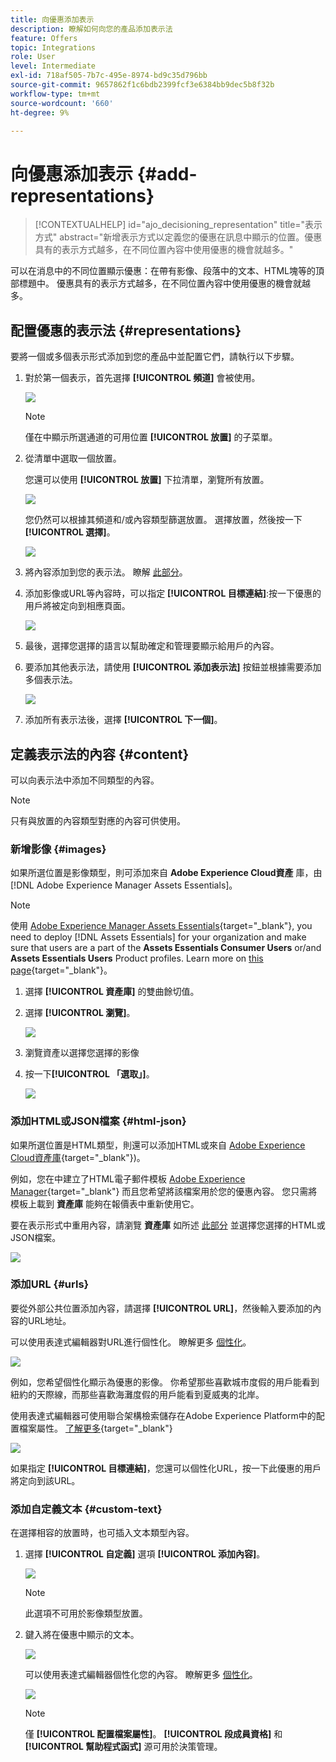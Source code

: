 ```yaml
---
title: 向優惠添加表示
description: 瞭解如何向您的產品添加表示法
feature: Offers
topic: Integrations
role: User
level: Intermediate
exl-id: 718af505-7b7c-495e-8974-bd9c35d796bb
source-git-commit: 9657862f1c6bdb2399fcf3e6384bb9dec5b8f32b
workflow-type: tm+mt
source-wordcount: '660'
ht-degree: 9%

---
```


# 向優惠添加表示 {#add-representations}

>[!CONTEXTUALHELP]
>id="ajo_decisioning_representation"
>title="表示方式"
>abstract="新增表示方式以定義您的優惠在訊息中顯示的位置。優惠具有的表示方式越多，在不同位置內容中使用優惠的機會就越多。"

可以在消息中的不同位置顯示優惠：在帶有影像、段落中的文本、HTML塊等的頂部標題中。 優惠具有的表示方式越多，在不同位置內容中使用優惠的機會就越多。

## 配置優惠的表示法 {#representations}

要將一個或多個表示形式添加到您的產品中並配置它們，請執行以下步驟。

1. 對於第一個表示，首先選擇 **[!UICONTROL 頻道]** 會被使用。

   ![](../assets/channel-placement.png)

   >[!NOTE]
   >
   >僅在中顯示所選通道的可用位置 **[!UICONTROL 放置]** 的子菜單。

1. 從清單中選取一個放置。

   您還可以使用 **[!UICONTROL 放置]** 下拉清單，瀏覽所有放置。

   ![](../assets/browse-button-placements.png)

   您仍然可以根據其頻道和/或內容類型篩選放置。 選擇放置，然後按一下 **[!UICONTROL 選擇]**。

   ![](../assets/browse-placements.png)

1. 將內容添加到您的表示法。 瞭解 [此部分](#content)。

1. 添加影像或URL等內容時，可以指定 **[!UICONTROL 目標連結]**:按一下優惠的用戶將被定向到相應頁面。

   ![](../assets/offer-destination-link.png)

1. 最後，選擇您選擇的語言以幫助確定和管理要顯示給用戶的內容。

1. 要添加其他表示法，請使用 **[!UICONTROL 添加表示法]** 按鈕並根據需要添加多個表示法。

   ![](../assets/offer-add-representation.png)

1. 添加所有表示法後，選擇 **[!UICONTROL 下一個]**。

## 定義表示法的內容 {#content}

可以向表示法中添加不同類型的內容。

>[!NOTE]
>
>只有與放置的內容類型對應的內容可供使用。

### 新增影像 {#images}

如果所選位置是影像類型，則可添加來自 **Adobe Experience Cloud資產** 庫，由 [!DNL Adobe Experience Manager Assets Essentials]。

>[!NOTE]
>
> 使用 [Adobe Experience Manager Assets Essentials](https://experienceleague.adobe.com/docs/experience-manager-assets-essentials/help/introduction.html){target="_blank"}, you need to deploy [!DNL Assets Essentials] for your organization and make sure that users are a part of the **Assets Essentials Consumer Users** or/and **Assets Essentials Users** Product profiles. Learn more on [this page](https://experienceleague.adobe.com/docs/experience-manager-assets-essentials/help/get-started-admins/deploy-administer.html){target="_blank"}。

1. 選擇 **[!UICONTROL 資產庫]** 的雙曲餘切值。

1. 選擇 **[!UICONTROL 瀏覽]**。

   ![](../assets/offer-browse-asset-library.png)

1. 瀏覽資產以選擇您選擇的影像

1. 按一下&#x200B;**[!UICONTROL 「選取」]**。

   ![](../assets/offer-select-asset.png)

### 添加HTML或JSON檔案 {#html-json}

如果所選位置是HTML類型，則還可以添加HTML或來自 [Adobe Experience Cloud資產庫](https://experienceleague.adobe.com/docs/experience-manager-assets-essentials/help/introduction.html){target="_blank"})。

例如，您在中建立了HTML電子郵件模板 [Adobe Experience Manager](https://experienceleague.adobe.com/docs/experience-manager.html){target="_blank"} 而且您希望將該檔案用於您的優惠內容。 您只需將模板上載到 **資產庫** 能夠在報價表中重新使用它。

要在表示形式中重用內容，請瀏覽 **資產庫** 如所述 [此部分](#images) 並選擇您選擇的HTML或JSON檔案。

![](../assets/offer-browse-asset-library-json.png)

### 添加URL {#urls}

要從外部公共位置添加內容，請選擇 **[!UICONTROL URL]**，然後輸入要添加的內容的URL地址。

可以使用表達式編輯器對URL進行個性化。 瞭解更多 [個性化](../../personalization/personalize.md#use-expression-editor)。

![](../assets/offer-content-url.png)

例如，您希望個性化顯示為優惠的影像。 你希望那些喜歡城市度假的用戶能看到紐約的天際線，而那些喜歡海灘度假的用戶能看到夏威夷的北岸。

使用表達式編輯器可使用聯合架構檢索儲存在Adobe Experience Platform中的配置檔案屬性。 [了解更多](https://experienceleague.adobe.com/docs/experience-platform/profile/union-schemas/union-schemas-overview.html){target="_blank"}

![](../assets/offer-content-url-personalization.png)

如果指定 **[!UICONTROL 目標連結]**，您還可以個性化URL，按一下此優惠的用戶將定向到該URL。

### 添加自定義文本 {#custom-text}

在選擇相容的放置時，也可插入文本類型內容。

1. 選擇 **[!UICONTROL 自定義]** 選項 **[!UICONTROL 添加內容]**。

   ![](../assets/offer-add-content.png)

   >[!NOTE]
   >
   >此選項不可用於影像類型放置。

1. 鍵入將在優惠中顯示的文本。

   ![](../assets/offer-text-content.png)

   可以使用表達式編輯器個性化您的內容。 瞭解更多 [個性化](../../personalization/personalize.md#use-expression-editor)。

   ![](../assets/offer-personalization.png)

   >[!NOTE]
   >
   >僅 **[!UICONTROL 配置檔案屬性]**。 **[!UICONTROL 段成員資格]** 和 **[!UICONTROL 幫助程式函式]** 源可用於決策管理。

